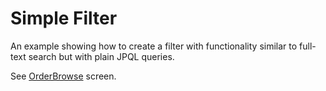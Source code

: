 # Simple Filter

An example showing how to create a filter with functionality similar to full-text search but with plain JPQL queries. 

See [OrderBrowse](https://github.com/knstvk/cuba-sample-simple-filter/blob/master/modules/web/src/com/company/simplefilter/web/order/OrderBrowse.java) screen.
